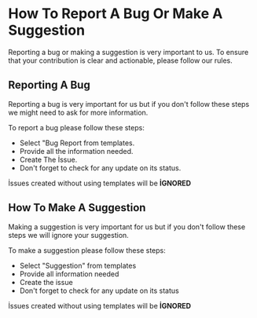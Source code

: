 # How To Report A Bug Or Make A Suggestion
Reporting a bug or making a suggestion is very important to us. To ensure that your contribution is clear and actionable, please follow our rules.
## Reporting A Bug
Reporting a bug is very important for us but if you don't follow these steps we might need to ask for more information.

To report a bug please follow these steps:
* Select "Bug Report from templates.
* Provide all the information needed.
* Create The İssue.
* Don't forget to check for any update on its status.

İssues created without using templates will be **İGNORED**

## How To Make A Suggestion
Making a suggestion is very important for us but if you don't follow these steps we will ignore your suggestion.

To make a suggestion please follow these steps:
* Select "Suggestion" from templates
* Provide all information needed
* Create the issue
* Don't forget to check for any update on its status

İssues created without using templates will be **İGNORED**
